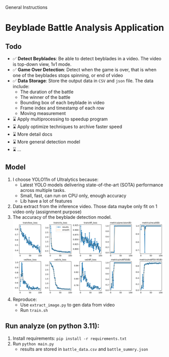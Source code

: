 General Instructions
# Beyblade Battle Analysis Application


## Todo
- ✅ **Detect Beyblades**: Be able to detect beyblades in a video. The video is top-down view, 1v1 mode.
- ✅ **Game Over Detection**: Detect when the game is over, that is when one of the beyblades stops spinning, or end of video
- ✅ **Data Storage**: Store the output data in `CSV` and `json` file. The data include:
	- The duration of the battle
	- The winner of the battle
	- Bounding box of each beyblade in video
	- Frame index and timestamp of each row
	- Moving measurement
- ⌛ Apply multiprocessing to speedup program
- ⌛ Apply optimize techniques to archive faster speed
- ⌛ More detail docs
- ⌛ More general detection model
- ⌛ ...


## Model
1. I choose YOLO11n of Ultralytics because:
	- Latest YOLO models delivering state-of-the-art (SOTA) performance across multiple tasks.
	- Small, fast, can run on CPU only, enough accuracy
	- Lib have a lot of features
2. Data extract from the inference video. Those data maybe only fit on 1 video only (assignment purpose)
3. The accuracy of the beyblade detection model.
![alt text](runs/detect/train2/results.png)
4. Reproduce:
	- Use `extract_image.py` to gen data from video
	- Run `train.sh`

## Run analyze (on python 3.11):
1. Install requirements: `pip install -r requirements.txt`
2. Run `python main.py`
	- results are stored in `battle_data.csv` and `battle_summry.json`


